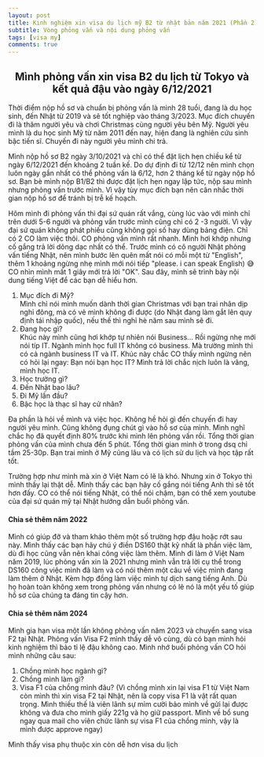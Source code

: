 ```yaml
---
layout: post
title: Kinh nghiệm xin visa du lịch mỹ B2 từ nhật bản năm 2021 (Phần 2)
subtitle: Vòng phỏng vấn và nội dung phỏng vấn
tags: [visa my]
comments: true
---
```


<h2 align="center"> Mình phỏng vấn xin visa B2 du lịch từ Tokyo và kết quả đậu vào ngày 6/12/2021 </h2>

Thời điểm nộp hồ sơ và chuẩn bị phỏng vấn là mình 28 tuổi, đang là du học sinh, đến Nhật từ 2019 và sẽ tốt nghiệp vào tháng 3/2023. Mục đích chuyến đi là thăm người yêu và chơi Christmas cùng người yêu bên Mỹ. Người yêu mình là du học sinh Mỹ từ năm 2011 đến nay, hiện đang là nghiên cứu sinh bậc tiến sĩ. Chuyến đi này người yêu mình chi trả.

Mình nộp hồ sơ B2 ngày 3/10/2021 và chỉ có thể đặt lịch hẹn chiều kể từ ngày 6/12/2021 đến khoảng 2 tuần kế. Do dự định đi từ 12/12 nên mình chọn luôn ngày gần nhất có thể phỏng vấn là 6/12, hơn 2 tháng kể từ ngày nộp hồ sơ. Bạn bè mình nộp B1/B2 thì được đặt lịch hẹn ngay lập tức, nộp sau mình nhưng phỏng vấn trước mình. Vì vậy tùy mục đích bạn nên cân nhắc thời gian nộp hồ sơ để tránh bị trễ kế hoạch.

Hôm mình đi phỏng vấn thì đại sứ quán rất vắng, cùng lúc vào với mình chỉ trên dưới 5-6 người và phỏng vấn trước mình cũng chỉ có 2 -3 người. Vì vậy đại sứ quán không phát phiếu cũng không gọi số hay dùng bảng điện. Chỉ có 2 CO làm việc thôi. CO phỏng vấn mình rất nhanh. Mình hơi khớp nhưng cố gắng trả lời dõng dạc nhất có thể. Trước mình có cô người Nhật phỏng vấn tiếng Nhật, nên mình bước lên quên mất nói có mỗi một từ "English", thêm 1 khoảng ngừng nhẹ mình mới nói tiếp "please. i can speak English) 😅 CO nhìn mình mất 1 giây mới trả lời "OK". Sau đây, mình sẽ trình bày nội dung tiếng Việt để các bạn dễ hiểu hơn.
1. Mục đích đi Mỹ?  
Mình chỉ nói mình muốn dành thời gian Christmas với bạn trai nhân dịp nghỉ đông, mà có vẻ mình không đi được (do Nhật đang làm gắt lên quy định tái nhập quốc), nếu thế thì nghỉ hè năm sau mình sẽ đi.
2. Đang học gì?  
Khúc này mình cũng hơi khớp tự nhiên nói Business... Rồi ngừng nhẹ mới nói típ IT. Ngành mình học full IT không có business. Mà trường mình thì có cả ngành business IT và IT. Khúc này chắc CO thấy mình ngừng nên có hỏi lại ngay: Bạn nói bạn học IT? Mình trả lời chắc nịch luôn là vâng, mình học IT.
3. Học trường gì?
4. Đến Nhật bao lâu?
5. Đi Mỹ lần đầu?
6. Bậc học là thạc sĩ hay cử nhân?

Đa phần là hỏi về mình và việc học. Không hề hỏi gì đến chuyến đi hay người yêu mình. Cũng không đụng chút gì vào hồ sơ của mình. Mình nghĩ chắc họ đã quyết định 80% trước khi mình lên phỏng vấn rồi. Tổng thời gian phỏng vấn của mình chưa đến 5 phút. Tổng thời gian mình ở trong dsq chỉ tầm 25-30p. Bạn trai mình ở Mỹ cũng lâu và có lịch sử du lịch và học tập rất tốt. 

Trường hợp như mình mà xin ở Việt Nam có lẽ là khó. Nhưng xin ở Tokyo thì mình thấy lại thật dễ. Mình thấy các bạn hãy cố gắng nói tiếng Anh thì sẽ tốt hơn đấy. CO có thể nói tiếng Nhật, có thể nói chậm, bạn có thể xem youtube của đại sứ quán mỹ tại Nhật hướng dẫn buổi phỏng vấn. 

#### Chia sẻ thêm năm 2022 

Mình có giúp đỡ và tham khảo thêm một số trường hợp đậu hoặc rớt sau này. Mình thấy các bạn hãy chú ý điền DS160 thật kỹ nhất là phần việc làm, dù đi học cũng vẫn nên khai công việc làm thêm. Mình đi làm ở Việt Nam năm 2019, lúc phỏng vấn xin là 2021 nhưng mình vẫn trả lời cụ thể trong DS160 công việc mình đã làm và có nói thêm một câu về việc mình đang làm thêm ở Nhật. Kèm hợp đồng làm việc mình tự dịch sang tiếng Anh. Dù họ hoàn toàn không xem trong phỏng vấn nhưng có lẽ nó là một yếu tố giúp hồ sơ của chúng ta đáng tin cậy hơn. 

#### Chia sẻ thêm năm 2024

Mình gia hạn visa một lần không phỏng vấn năm 2023 và chuyển sang visa F2 tại Nhật. Phỏng vấn Visa F2 mình thấy dễ vô cùng, dù có bạn mình hỏi kinh nghiệm thì bảo tỉ lệ đậu không cao. Mình nhớ buổi phỏng vấn CO hỏi mình những câu sau:
1. Chồng mình học ngành gì?
2. Chồng mình làm gì?
3. Visa F1 của chồng mình đâu? (Vì chồng mình xin lại visa F1 từ Việt Nam còn mình thì xin visa F2 tại Nhật, nên là copy visa F1 là vật rất quan trọng. Mình thiếu thế là viên lãnh sự mỉm cười bảo mình về gửi lại được không và đưa cho mình giấy 221g và họ giữ passport. Mình về bổ sung ngay qua mail cho viên chức lãnh sự visa F1 của chồng mình, vậy là mình được approve ngay)

Mình thấy visa phụ thuộc xin còn dễ hơn visa du lịch 


